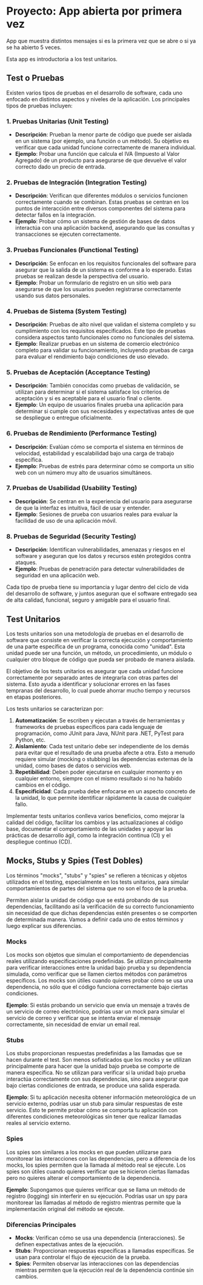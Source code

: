 # Proyecto: App abierta por primera vez

App que muestra distintos mensajes si es la primera vez que se abre o si ya se ha abierto 5 veces.

Esta app es introductoria a los test unitarios.

## Test o Pruebas


Existen varios tipos de pruebas en el desarrollo de software, cada uno enfocado en distintos aspectos y niveles de la
aplicación. Los principales tipos de pruebas incluyen:

### 1. **Pruebas Unitarias (Unit Testing)**

- **Descripción**: Prueban la menor parte de código que puede ser aislada en un sistema (por ejemplo, una función o un
  método). Su objetivo es verificar que cada unidad funcione correctamente de manera individual.
- **Ejemplo**: Probar una función que calcula el IVA (Impuesto al Valor Agregado) de un producto para asegurarse de que
  devuelve el valor correcto dado un precio de entrada.

### 2. **Pruebas de Integración (Integration Testing)**

- **Descripción**: Verifican que diferentes módulos o servicios funcionen correctamente cuando se combinan. Estas
  pruebas se centran en los puntos de interacción entre diversos componentes del sistema para detectar fallos en la
  integración.
- **Ejemplo**: Probar cómo un sistema de gestión de bases de datos interactúa con una aplicación backend, asegurando que
  las consultas y transacciones se ejecuten correctamente.

### 3. **Pruebas Funcionales (Functional Testing)**

- **Descripción**: Se enfocan en los requisitos funcionales del software para asegurar que la salida de un sistema es
  conforme a lo esperado. Estas pruebas se realizan desde la perspectiva del usuario.
- **Ejemplo**: Probar un formulario de registro en un sitio web para asegurarse de que los usuarios pueden registrarse
  correctamente usando sus datos personales.

### 4. **Pruebas de Sistema (System Testing)**

- **Descripción**: Pruebas de alto nivel que validan el sistema completo y su cumplimiento con los requisitos
  especificados. Este tipo de pruebas considera aspectos tanto funcionales como no funcionales del sistema.
- **Ejemplo**: Realizar pruebas en un sistema de comercio electrónico completo para validar su funcionamiento,
  incluyendo pruebas de carga para evaluar el rendimiento bajo condiciones de uso elevado.

### 5. **Pruebas de Aceptación (Acceptance Testing)**

- **Descripción**: También conocidas como pruebas de validación, se utilizan para determinar si el sistema satisface los
  criterios de aceptación y si es aceptable para el usuario final o cliente.
- **Ejemplo**: Un equipo de usuarios finales prueba una aplicación para determinar si cumple con sus necesidades y
  expectativas antes de que se despliegue o entregue oficialmente.

### 6. **Pruebas de Rendimiento (Performance Testing)**

- **Descripción**: Evalúan cómo se comporta el sistema en términos de velocidad, estabilidad y escalabilidad bajo una
  carga de trabajo específica.
- **Ejemplo**: Pruebas de estrés para determinar cómo se comporta un sitio web con un número muy alto de usuarios
  simultáneos.

### 7. **Pruebas de Usabilidad (Usability Testing)**

- **Descripción**: Se centran en la experiencia del usuario para asegurarse de que la interfaz es intuitiva, fácil de
  usar y entender.
- **Ejemplo**: Sesiones de prueba con usuarios reales para evaluar la facilidad de uso de una aplicación móvil.

### 8. **Pruebas de Seguridad (Security Testing)**

- **Descripción**: Identifican vulnerabilidades, amenazas y riesgos en el software y aseguran que los datos y recursos
  estén protegidos contra ataques.
- **Ejemplo**: Pruebas de penetración para detectar vulnerabilidades de seguridad en una aplicación web.

Cada tipo de prueba tiene su importancia y lugar dentro del ciclo de vida del desarrollo de software, y juntos aseguran
que el software entregado sea de alta calidad, funcional, seguro y amigable para el usuario final.

## Test Unitarios

Los tests unitarios son una metodología de pruebas en el desarrollo de software que consiste en verificar la correcta
ejecución y comportamiento de una parte específica de un programa, conocida como "unidad". Esta unidad puede ser una
función, un método, un procedimiento, un módulo o cualquier otro bloque de código que pueda ser probado de manera
aislada.

El objetivo de los tests unitarios es asegurar que cada unidad funcione correctamente por separado antes de integrarla
con otras partes del sistema. Esto ayuda a identificar y solucionar errores en las fases tempranas del desarrollo, lo
cual puede ahorrar mucho tiempo y recursos en etapas posteriores.

Los tests unitarios se caracterizan por:

1. **Automatización**: Se escriben y ejecutan a través de herramientas y frameworks de pruebas específicos para cada
   lenguaje de programación, como JUnit para Java, NUnit para .NET, PyTest para Python, etc.
2. **Aislamiento**: Cada test unitario debe ser independiente de los demás para evitar que el resultado de una prueba
   afecte a otra. Esto a menudo requiere simular (mocking o stubbing) las dependencias externas de la unidad, como bases
   de datos o servicios web.
3. **Repetibilidad**: Deben poder ejecutarse en cualquier momento y en cualquier entorno, siempre con el mismo resultado
   si no ha habido cambios en el código.
4. **Especificidad**: Cada prueba debe enfocarse en un aspecto concreto de la unidad, lo que permite identificar
   rápidamente la causa de cualquier fallo.

Implementar tests unitarios conlleva varios beneficios, como mejorar la calidad del código, facilitar los cambios y las
actualizaciones al código base, documentar el comportamiento de las unidades y apoyar las prácticas de desarrollo ágil,
como la integración continua (CI) y el despliegue continuo (CD).

## Mocks, Stubs y Spies (Test Dobles)

Los términos "mocks", "stubs" y "spies" se refieren a técnicas y objetos utilizados en el testing, especialmente en los
tests unitarios, para simular comportamientos de partes del sistema que no son el foco de la prueba.

Permiten aislar la unidad de código que se está probando de sus dependencias, facilitando así la verificación de su
correcto funcionamiento sin necesidad de que dichas dependencias estén presentes o se comporten de determinada manera.
Vamos a definir cada uno de estos términos y luego explicar sus diferencias.

### Mocks

Los mocks son objetos que simulan el comportamiento de dependencias reales utilizando especificaciones predefinidas. Se
utilizan principalmente para verificar interacciones entre la unidad bajo prueba y su dependencia simulada, como
verificar que se llamen ciertos métodos con parámetros específicos. Los mocks son útiles cuando quieres probar cómo se
usa una dependencia, no sólo que el código funciona correctamente bajo ciertas condiciones.

**Ejemplo**: Si estás probando un servicio que envía un mensaje a través de un servicio de correo electrónico, podrías
usar un mock para simular el servicio de correo y verificar que se intenta enviar el mensaje correctamente, sin
necesidad de enviar un email real.

### Stubs

Los stubs proporcionan respuestas predefinidas a las llamadas que se hacen durante el test. Son menos sofisticados que
los mocks y se utilizan principalmente para hacer que la unidad bajo prueba se comporte de manera específica. No se
utilizan para verificar si la unidad bajo prueba interactúa correctamente con sus dependencias, sino para asegurar que
bajo ciertas condiciones de entrada, se produce una salida esperada.

**Ejemplo**: Si tu aplicación necesita obtener información meteorológica de un servicio externo, podrías usar un stub
para simular respuestas de este servicio. Esto te permite probar cómo se comporta tu aplicación con diferentes
condiciones meteorológicas sin tener que realizar llamadas reales al servicio externo.

### Spies

Los spies son similares a los mocks en que pueden utilizarse para monitorear las interacciones con las dependencias,
pero a diferencia de los mocks, los spies permiten que la llamada al método real se ejecute. Los spies son útiles cuando
quieres verificar que se hicieron ciertas llamadas pero no quieres alterar el comportamiento de la dependencia.

**Ejemplo**: Supongamos que quieres verificar que se llama un método de registro (logging) sin interferir en su
ejecución. Podrías usar un spy para monitorear las llamadas al método de registro mientras permite que la implementación
original del método se ejecute.

### Diferencias Principales

- **Mocks**: Verifican cómo se usa una dependencia (interacciones). Se definen expectativas antes de la ejecución.
- **Stubs**: Proporcionan respuestas específicas a llamadas específicas. Se usan para controlar el flujo de ejecución de
  la prueba.
- **Spies**: Permiten observar las interacciones con las dependencias mientras permiten que la ejecución real de la
  dependencia continúe sin cambios.
